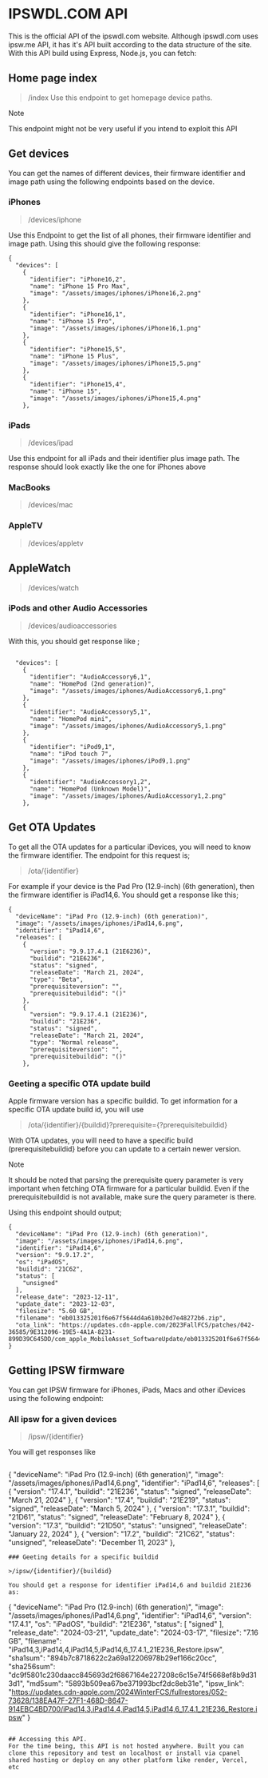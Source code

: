 # IPSWDL.COM API

This is the official API of the ipswdl.com website. Although ipswdl.com uses ipsw.me API, it has it's API built according to the data structure of the site.
With this API build using Express, Node.js, you can fetch:

## Home page index

> /index
Use this endpoint to get homepage device paths.


> [!NOTE]
> This endpoint might not be very useful if you intend to exploit this API

## Get devices

You can get the names of different devices, their firmware identifier and image path using the following endpoints based on the device.
### iPhones
> /devices/iphone

Use this Endpoint to get the list of all phones, their firmware identifier and image path. Using this should give the following response:

```
{
  "devices": [
    {
      "identifier": "iPhone16,2",
      "name": "iPhone 15 Pro Max",
      "image": "/assets/images/iphones/iPhone16,2.png"
    },
    {
      "identifier": "iPhone16,1",
      "name": "iPhone 15 Pro",
      "image": "/assets/images/iphones/iPhone16,1.png"
    },
    {
      "identifier": "iPhone15,5",
      "name": "iPhone 15 Plus",
      "image": "/assets/images/iphones/iPhone15,5.png"
    },
    {
      "identifier": "iPhone15,4",
      "name": "iPhone 15",
      "image": "/assets/images/iphones/iPhone15,4.png"
    },
```
### iPads
> /devices/ipad

Use this endpoint for all iPads and their identifier plus image path. The response should look exactly like the one for iPhones above

### MacBooks
> /devices/mac

### AppleTV
> /devices/appletv

## AppleWatch
> /devices/watch

### iPods and other Audio Accessories
> /devices/audioaccessories

With this, you should get response like ;
```

  "devices": [
    {
      "identifier": "AudioAccessory6,1",
      "name": "HomePod (2nd generation)",
      "image": "/assets/images/iphones/AudioAccessory6,1.png"
    },
    {
      "identifier": "AudioAccessory5,1",
      "name": "HomePod mini",
      "image": "/assets/images/iphones/AudioAccessory5,1.png"
    },
    {
      "identifier": "iPod9,1",
      "name": "iPod touch 7",
      "image": "/assets/images/iphones/iPod9,1.png"
    },
    {
      "identifier": "AudioAccessory1,2",
      "name": "HomePod (Unknown Model)",
      "image": "/assets/images/iphones/AudioAccessory1,2.png"
    },
```
## Get OTA Updates

To get all the OTA updates for a particular iDevices, you will need to know the firmware identifier. The endpoint for this request is;
> /ota/{identifier}

For example if your device is the Pad Pro (12.9-inch) (6th generation), then the firmware identifier is iPad14,6. You should get a response like this;
```
{
  "deviceName": "iPad Pro (12.9-inch) (6th generation)",
  "image": "/assets/images/iphones/iPad14,6.png",
  "identifier": "iPad14,6",
  "releases": [
    {
      "version": "9.9.17.4.1 (21E6236)",
      "buildid": "21E6236",
      "status": "signed",
      "releaseDate": "March 21, 2024",
      "type": "Beta",
      "prerequisiteversion": "",
      "prerequisitebuildid": "()"
    },
    {
      "version": "9.9.17.4.1 (21E236)",
      "buildid": "21E236",
      "status": "signed",
      "releaseDate": "March 21, 2024",
      "type": "Normal release",
      "prerequisiteversion": "",
      "prerequisitebuildid": "()"
    },
```
### Geeting a specific OTA update build
Apple firmware version has a specific buildid. To get information for a specific OTA update build id, you will use 
> /ota/{identifier}/{buildid}?prerequisite={?prerequisitebuildid}

With OTA updates, you will need to have a specific build (prerequisitebuildid} before you can update to a certain newer version. 
>[!NOTE]
> It should be noted that parsing the prerequisite query parameter is very important when fetching OTA firmware for a particular buildid. Even if the prerequisitebuildid is not available, make sure the query parameter is there.

Using this endpoint should output;
```
{
  "deviceName": "iPad Pro (12.9-inch) (6th generation)",
  "image": "/assets/images/iphones/iPad14,6.png",
  "identifier": "iPad14,6",
  "version": "9.9.17.2",
  "os": "iPadOS",
  "buildid": "21C62",
  "status": [
    "unsigned"
  ],
  "release_date": "2023-12-11",
  "update_date": "2023-12-03",
  "filesize": "5.60 GB",
  "filename": "eb013325201f6e67f5644d4a610b20d7e48272b6.zip",
  "ota_link": "https://updates.cdn-apple.com/2023FallFCS/patches/042-36585/9E312096-19E5-4A1A-8231-899D39C645DD/com_apple_MobileAsset_SoftwareUpdate/eb013325201f6e67f5644d4a610b20d7e48272b6.zip"
}
```
## Getting IPSW firmware
You can get IPSW firmware for iPhones, iPads, Macs and other iDevices using the following endpoint:
### All ipsw for a given devices
> /ipsw/{identifier}

You will get responses like 
```

```
{
  "deviceName": "iPad Pro (12.9-inch) (6th generation)",
  "image": "/assets/images/iphones/iPad14,6.png",
  "identifier": "iPad14,6",
  "releases": [
    {
      "version": "17.4.1",
      "buildid": "21E236",
      "status": "signed",
      "releaseDate": "March 21, 2024"
    },
    {
      "version": "17.4",
      "buildid": "21E219",
      "status": "signed",
      "releaseDate": "March 5, 2024"
    },
    {
      "version": "17.3.1",
      "buildid": "21D61",
      "status": "signed",
      "releaseDate": "February 8, 2024"
    },
    {
      "version": "17.3",
      "buildid": "21D50",
      "status": "unsigned",
      "releaseDate": "January 22, 2024"
    },
    {
      "version": "17.2",
      "buildid": "21C62",
      "status": "unsigned",
      "releaseDate": "December 11, 2023"
    },
```
### Geeting details for a specific buildid

>/ipsw/{identifier}/{buildid}

You should get a response for identifier iPad14,6 and buildid 21E236 as:
```
{
  "deviceName": "iPad Pro (12.9-inch) (6th generation)",
  "image": "/assets/images/iphones/iPad14,6.png",
  "identifier": "iPad14,6",
  "version": "17.4.1",
  "os": "iPadOS",
  "buildid": "21E236",
  "status": [
    "signed"
  ],
  "release_date": "2024-03-21",
  "update_date": "2024-03-17",
  "filesize": "7.16 GB",
  "filename": "iPad14,3,iPad14,4,iPad14,5,iPad14,6_17.4.1_21E236_Restore.ipsw",
  "sha1sum": "894b7c8718622c2a69a12206978b29ef166c20cc",
  "sha256sum": "dc9f5801c230daacc845693d2f6867164e227208c6c15e74f5668ef8b9d313d1",
  "md5sum": "5893b509ea67be371993bcf2dc8eb31e",
  "ipsw_link": "https://updates.cdn-apple.com/2024WinterFCS/fullrestores/052-73628/138EA47F-27F1-468D-8647-914EBC4BD700/iPad14,3,iPad14,4,iPad14,5,iPad14,6_17.4.1_21E236_Restore.ipsw"
}
```

## Accessing this API.
For the time being, this API is not hosted anywhere. Built you can clone this repository and test on localhost or install via cpanel shared hosting or deploy on any other platform like render, Vercel, etc
